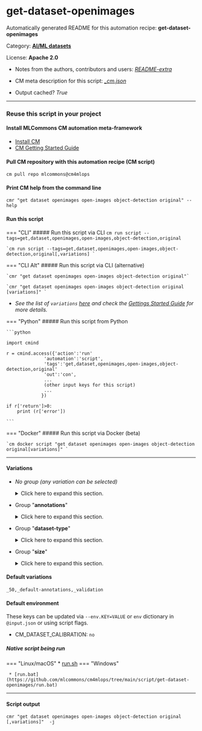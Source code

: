 # get-dataset-openimages
Automatically generated README for this automation recipe: **get-dataset-openimages**

Category: **[AI/ML datasets](..)**

License: **Apache 2.0**

* Notes from the authors, contributors and users: [*README-extra*](https://github.com/mlcommons/cm4mlops/tree/main/script/get-dataset-openimages/README-extra.md)

* CM meta description for this script: *[_cm.json](https://github.com/mlcommons/cm4mlops/tree/main/script/get-dataset-openimages/_cm.json)*
* Output cached? *True*

---
### Reuse this script in your project

#### Install MLCommons CM automation meta-framework

* [Install CM](https://docs.mlcommons.org/ck/install)
* [CM Getting Started Guide](https://docs.mlcommons.org/ck/getting-started/)

#### Pull CM repository with this automation recipe (CM script)

```cm pull repo mlcommons@cm4mlops```

#### Print CM help from the command line

````cmr "get dataset openimages open-images object-detection original" --help````

#### Run this script

=== "CLI"
    ##### Run this script via CLI
    `cm run script --tags=get,dataset,openimages,open-images,object-detection,original`

    `cm run script --tags=get,dataset,openimages,open-images,object-detection,original[,variations] `

=== "CLI Alt"
    ##### Run this script via CLI (alternative)

    `cmr "get dataset openimages open-images object-detection original"`

    `cmr "get dataset openimages open-images object-detection original [variations]" `


* *See the list of `variations` [here](#variations) and check the [Gettings Started Guide](https://github.com/mlcommons/ck/blob/dev/docs/getting-started.md) for more details.*

=== "Python"
    ##### Run this script from Python


    ```python

    import cmind

    r = cmind.access({'action':'run'
                  'automation':'script',
                  'tags':'get,dataset,openimages,open-images,object-detection,original'
                  'out':'con',
                  ...
                  (other input keys for this script)
                  ...
                 })

    if r['return']>0:
        print (r['error'])

    ```


=== "Docker"
    ##### Run this script via Docker (beta)

    `cm docker script "get dataset openimages open-images object-detection original[variations]" `

___


#### Variations

  * *No group (any variation can be selected)*
    <details>
    <summary>Click here to expand this section.</summary>

    * `_filter`
      - Workflow:
    * `_filter,calibration`
      - Workflow:
    * `_filter-size.#`
      - Workflow:
    * `_using-fiftyone`
      - Workflow:
        1. ***Read "deps" on other CM scripts***
           * get,generic-python-lib,_fiftyone
             - CM script: [get-generic-python-lib](https://github.com/mlcommons/cm4mlops/tree/master/script/get-generic-python-lib)
           * get,openssl,lib
             - CM script: [get-openssl](https://github.com/mlcommons/cm4mlops/tree/master/script/get-openssl)

    </details>


  * Group "**annotations**"
    <details>
    <summary>Click here to expand this section.</summary>

    * `_custom-annotations`
      - Environment variables:
        - *CM_DATASET_OPENIMAGES_CUSTOM_ANNOTATIONS*: `yes`
      - Workflow:
    * **`_default-annotations`** (default)
      - Environment variables:
        - *CM_DATASET_OPENIMAGES_CUSTOM_ANNOTATIONS*: `no`
      - Workflow:

    </details>


  * Group "**dataset-type**"
    <details>
    <summary>Click here to expand this section.</summary>

    * `_calibration`
      - Environment variables:
        - *CM_DATASET_CALIBRATION*: `yes`
      - Workflow:
        1. ***Read "deps" on other CM scripts***
           * get,openimages,calibration
             * CM names: `--adr.['openimages-calibration']...`
             - CM script: [get-dataset-openimages-calibration](https://github.com/mlcommons/cm4mlops/tree/master/script/get-dataset-openimages-calibration)
    * **`_validation`** (default)
      - Environment variables:
        - *CM_DATASET_CALIBRATION*: `no`
      - Workflow:

    </details>


  * Group "**size**"
    <details>
    <summary>Click here to expand this section.</summary>

    * **`_50`** (default)
      - Environment variables:
        - *CM_DATASET_SIZE*: `50`
      - Workflow:
    * `_500`
      - Environment variables:
        - *CM_DATASET_SIZE*: `500`
      - Workflow:
    * `_full`
      - Environment variables:
        - *CM_DATASET_SIZE*: ``
      - Workflow:
    * `_size.#`
      - Environment variables:
        - *CM_DATASET_SIZE*: `#`
      - Workflow:

    </details>


#### Default variations

`_50,_default-annotations,_validation`
#### Default environment


These keys can be updated via `--env.KEY=VALUE` or `env` dictionary in `@input.json` or using script flags.

* CM_DATASET_CALIBRATION: `no`



##### Native script being run
=== "Linux/macOS"
     * [run.sh](https://github.com/mlcommons/cm4mlops/tree/main/script/get-dataset-openimages/run.sh)
=== "Windows"

     * [run.bat](https://github.com/mlcommons/cm4mlops/tree/main/script/get-dataset-openimages/run.bat)
___
#### Script output
`cmr "get dataset openimages open-images object-detection original [,variations]"  -j`